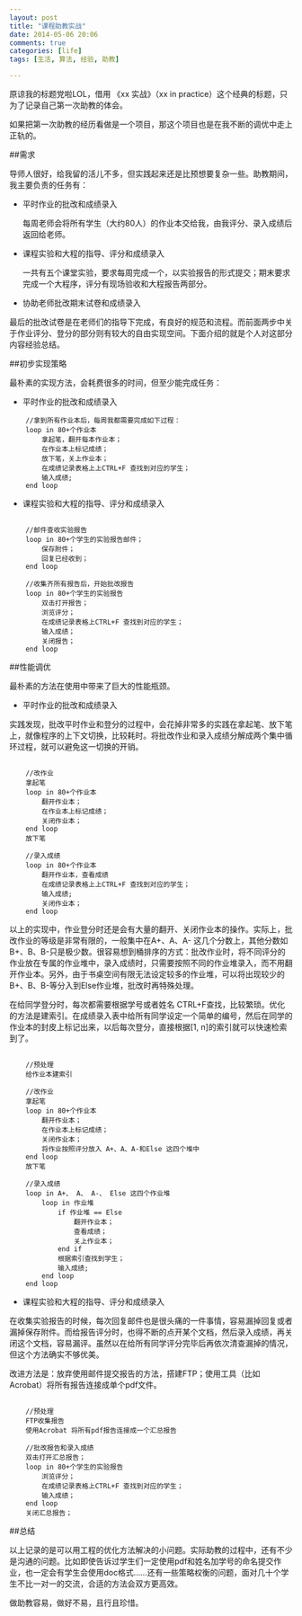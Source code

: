 ```yaml
---
layout: post
title: "课程助教实战"
date: 2014-05-06 20:06
comments: true
categories: [life]
tags: [生活, 算法, 经验, 助教]

---
```


原谅我的标题党啦LOL，借用 《xx 实战》（xx in practice）这个经典的标题，只为了记录自己第一次助教的体会。

如果把第一次助教的经历看做是一个项目，那这个项目也是在我不断的调优中走上正轨的。

##需求

导师人很好，给我留的活儿不多，但实践起来还是比预想要复杂一些。助教期间，我主要负责的任务有：

* 平时作业的批改和成绩录入
	
	每周老师会将所有学生（大约80人）的作业本交给我，由我评分、录入成绩后返回给老师。

* 课程实验和大程的指导、评分和成绩录入

	一共有五个课堂实验，要求每周完成一个，以实验报告的形式提交；期末要求完成一个大程序，评分有现场验收和大程报告两部分。

* 协助老师批改期末试卷和成绩录入

最后的批改试卷是在老师们的指导下完成，有良好的规范和流程。而前面两步中关于作业评分、登分的部分则有较大的自由实现空间。下面介绍的就是个人对这部分内容经验总结。

<!--more-->

##初步实现策略

最朴素的实现方法，会耗费很多的时间，但至少能完成任务：

* 平时作业的批改和成绩录入

```
	//拿到所有作业本后，每周我都需要完成如下过程：
	loop in 80+个作业本
		拿起笔，翻开每本作业本；
		在作业本上标记成绩；
		放下笔，关上作业本；
		在成绩记录表格上上CTRL+F 查找到对应的学生；
		输入成绩;
	end loop
```

* 课程实验和大程的指导、评分和成绩录入

```

	//邮件查收实验报告
	loop in 80+个学生的实验报告邮件；
		保存附件；
		回复已经收到；
	end loop
	
	//收集齐所有报告后，开始批改报告
	loop in 80+个学生的实验报告
		双击打开报告；
		浏览评分；
		在成绩记录表格上CTRL+F 查找到对应的学生；
		输入成绩；
		关闭报告；
	end loop

```

##性能调优

最朴素的方法在使用中带来了巨大的性能瓶颈。

* 平时作业的批改和成绩录入

实践发现，批改平时作业和登分的过程中，会花掉非常多的实践在拿起笔、放下笔上，就像程序的上下文切换，比较耗时。将批改作业和录入成绩分解成两个集中循环过程，就可以避免这一切换的开销。

```

	//改作业
	拿起笔
	loop in 80+个作业本
		翻开作业本；
		在作业本上标记成绩；
		关闭作业本；
	end loop
	放下笔
	
	//录入成绩
	loop in 80+个作业本
		翻开作业本，查看成绩
		在成绩记录表格上上CTRL+F 查找到对应的学生；
		输入成绩;
		关闭作业本；
	end loop

```

以上的实现中，作业登分时还是会有大量的翻开、关闭作业本的操作。实际上，批改作业的等级是非常有限的，一般集中在A+、A、A- 这几个分数上，其他分数如B+、B、B-只是极少数。很容易想到桶排序的方式：批改作业时，将不同评分的作业放在专属的作业堆中，录入成绩时，只需要按照不同的作业堆录入，而不用翻开作业本。另外，由于书桌空间有限无法设定较多的作业堆，可以将出现较少的B+、B、B-等分入到Else作业堆，批改时再特殊处理。

在给同学登分时，每次都需要根据学号或者姓名 CTRL+F查找，比较繁琐。优化的方法是建索引。在成绩录入表中给所有同学设定一个简单的编号，然后在同学的作业本的封皮上标记出来，以后每次登分，直接根据[1, n]的索引就可以快速检索到了。

```

	//预处理
	给作业本建索引

	//改作业
	拿起笔
	loop in 80+个作业本
		翻开作业本；
		在作业本上标记成绩；
		关闭作业本；
		将作业按照评分放入 A+、A、A-和Else 这四个堆中
	end loop
	放下笔
	
	//录入成绩
	loop in A+、 A、 A-、 Else 这四个作业堆
		loop in 作业堆
			if 作业堆 == Else 
				翻开作业本；
				查看成绩；
				关上作业本；
			end if
			根据索引查找到学生；
			输入成绩;
		end loop
	end loop

```

* 课程实验和大程的指导、评分和成绩录入

在收集实验报告的时候，每次回复邮件也是很头痛的一件事情，容易漏掉回复或者漏掉保存附件。而给报告评分时，也得不断的点开某个文档，然后录入成绩，再关闭这个文档，容易漏评。虽然以在给所有同学评分完毕后再依次清查漏掉的情况，但这个方法确实不够优美。

改进方法是：放弃使用邮件提交报告的方法，搭建FTP；使用工具（比如 Acrobat）将所有报告连接成单个pdf文件。


```
	
	//预处理
	FTP收集报告
	使用Acrobat 将所有pdf报告连接成一个汇总报告
	
	//批改报告和录入成绩
	双击打开汇总报告；
	loop in 80+个学生的实验报告
		浏览评分；
		在成绩记录表格上CTRL+F 查找到对应的学生；
		输入成绩；
	end loop
	关闭汇总报告；

```

##总结

以上记录的是可以用工程的优化方法解决的小问题。实际助教的过程中，还有不少是沟通的问题。比如即使告诉过学生们一定使用pdf和姓名加学号的命名提交作业，也一定会有学生会使用doc格式……还有一些策略权衡的问题，面对几十个学生不比一对一的交流，合适的方法会双方更高效。

做助教容易，做好不易，且行且珍惜。
